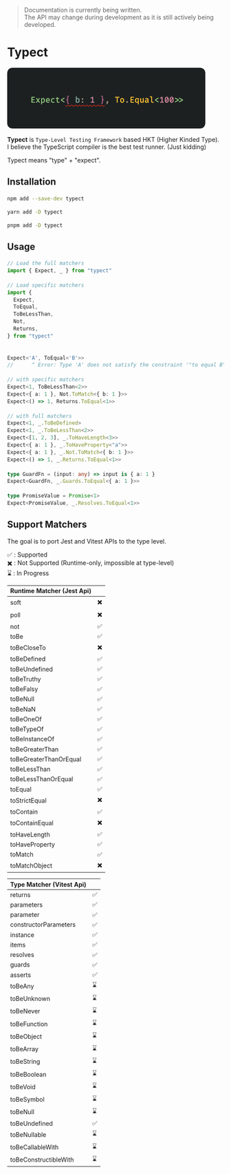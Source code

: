 > Documentation is currently being written.  
  The API may change during development as it is still actively being developed.


# Typect


<picture>
  <source media="(prefers-color-scheme: dark)" srcset="./assets/example-image-dark.png">
  <source media="(prefers-color-scheme: light)" srcset="./assets/example-image-light.png">
  <img alt="IMAGE" src="./assets/example-image-dark.png">
</picture>


**Typect** is `Type-Level Testing Framework` based HKT (Higher Kinded Type).  
I believe the TypeScript compiler is the best test runner. (Just kidding) 

Typect means "type" + "expect".

## Installation

```bash
npm add --save-dev typect
```
```bash
yarn add -D typect
```
```bash
pnpm add -D typect
```

## Usage

```typescript
// Load the full matchers
import { Expect, _ } from "typect"

// Load specific matchers
import { 
  Expect,
  ToEqual,
  ToBeLessThan,
  Not,
  Returns,
} from "typect"


Expect<'A', ToEqual<'B'>>
//      ^ Error: Type 'A' does not satisfy the constraint '"to equal B"'

// with specific matchers
Expect<1, ToBeLessThan<2>>
Expect<{ a: 1 }, Not.ToMatch<{ b: 1 }>>
Expect<() => 1, Returns.ToEqual<1>>

// with full matchers
Expect<1, _.ToBeDefined>
Expect<1, _.ToBeLessThan<2>>
Expect<[1, 2, 3], _.ToHaveLength<3>>
Expect<{ a: 1 }, _.ToHaveProperty<"a">>
Expect<{ a: 1 }, _.Not.ToMatch<{ b: 1 }>>
Expect<() => 1, _.Returns.ToEqual<1>>

type GuardFn = (input: any) => input is { a: 1 }
Expect<GuardFn, _.Guards.ToEqual<{ a: 1 }>>

type PromiseValue = Promise<1>
Expect<PromiseValue, _.Resolves.ToEqual<1>>
```

## Support Matchers

The goal is to port Jest and Vitest APIs to the type level.

✅ : Supported  
✖️ : Not Supported (Runtime-only, impossible at type-level)  
⌛️ : In Progress

| Runtime Matcher (Jest Api)|      |
|-------------------------|------|
| soft                    | ✖️    |
| poll                    | ✖️    |
| not                     | ✅    |
| toBe                    | ✅    |
| toBeCloseTo             | ✖️    |
| toBeDefined             | ✅    |
| toBeUndefined           | ✅    |
| toBeTruthy              | ✅    |
| toBeFalsy               | ✅    |
| toBeNull                | ✅    |
| toBeNaN                 | ✅    |
| toBeOneOf               | ✅    |
| toBeTypeOf              | ✅    |
| toBeInstanceOf          | ✅    |
| toBeGreaterThan         | ✅    |
| toBeGreaterThanOrEqual  | ✅    |
| toBeLessThan            | ✅    |
| toBeLessThanOrEqual     | ✅    |
| toEqual                 | ✅    |
| toStrictEqual           | ✖️    |
| toContain               | ✅    |
| toContainEqual          | ✖️    |
| toHaveLength            | ✅    |
| toHaveProperty          | ✅    |
| toMatch                 | ✅    |
| toMatchObject           | ✖️    |

| Type Matcher (Vitest Api)|      |
|-------------------------|------|
| returns                | ✅    |
| parameters             | ✅    |
| parameter              | ✅    |
| constructorParameters  | ✅    |
| instance               | ✅    |
| items                  | ✅    |
| resolves               | ✅    |
| guards                 | ✅    |
| asserts                | ✅    |
| toBeAny                | ⌛️    |
| toBeUnknown            | ⌛️    |
| toBeNever              | ⌛️    |
| toBeFunction           | ⌛️    |
| toBeObject             | ⌛️    |
| toBeArray              | ⌛️    |
| toBeString             | ⌛️    |
| toBeBoolean            | ⌛️    |
| toBeVoid               | ⌛️    |
| toBeSymbol             | ⌛️    |
| toBeNull               | ⌛️    |
| toBeUndefined          | ✅    |
| toBeNullable           | ⌛️    |
| toBeCallableWith       | ⌛️    |
| toBeConstructibleWith  | ⌛️    |